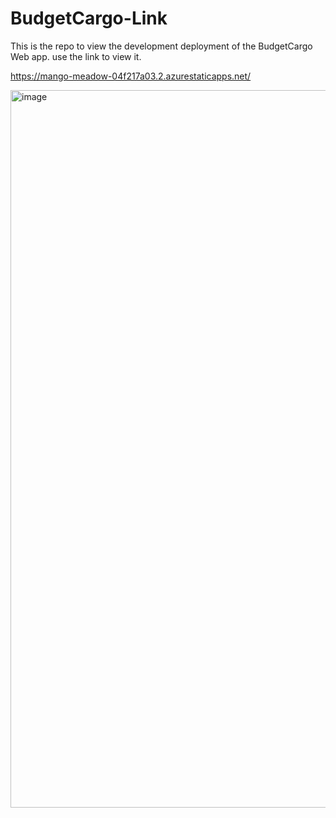 # BudgetCargo-Link
This is the repo to view the development deployment of the BudgetCargo Web app. use the link to view it.


https://mango-meadow-04f217a03.2.azurestaticapps.net/

<img width="995" height="1148" alt="image" src="https://github.com/user-attachments/assets/406c37c9-90fd-4d46-8b45-391909ebcc65" />

